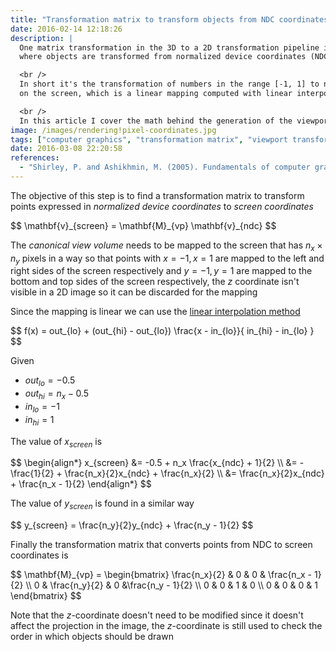 ```yaml
---
title: "Transformation matrix to transform objects from NDC coordinates to screen coordinates (viewport tranform)"
date: 2016-02-14 12:18:26
description: |
  One matrix transformation in the 3D to a 2D transformation pipeline is the viewport transform
  where objects are transformed from normalized device coordinates (NDC) to screen coordinates (SC).

  <br />
  In short it's the transformation of numbers in the range [-1, 1] to numbers corresponding to pixels
  on the screen, which is a linear mapping computed with linear interpolation.

  <br />
  In this article I cover the math behind the generation of the viewport transformation matrix.
image: /images/rendering!pixel-coordinates.jpg
tags: ["computer graphics", "transformation matrix", "viewport transform", "3d", "2d"]
date: 2016-03-08 22:20:58
references:
  - "Shirley, P. and Ashikhmin, M. (2005). Fundamentals of computer graphics. Wellesley, Mass.: AK Peters."
---
```


The objective of this step is to find a transformation matrix to transform points expressed in *normalized device coordinates* to *screen coordinates*

<div>$$
\mathbf{v}_{screen} = \mathbf{M}_{vp} \mathbf{v}_{ndc}
$$</div>

The  *canonical view volume* needs to be mapped to the screen that has $n_x \times n_y$ pixels in a way so that points with $x = -1, x = 1$ are mapped to the left and right sides of the screen respectively and $y = -1, y = 1$ are mapped to the bottom and top sides of the screen respectively, the $z$ coordinate isn't visible in a 2D image so it can be discarded for the mapping

Since the mapping is linear we can use the [linear interpolation method](https://www.wikiwand.com/en/Linear_interpolation)

<div>$$
f(x) = out_{lo} + (out_{hi} - out_{lo}) \frac{x - in_{lo}}{ in_{hi} - in_{lo} }
$$</div>

Given

- $out_{lo} = -0.5$
- $out_{hi} = n_x - 0.5$
- $in_{lo} = -1$
- $in_{hi} = 1$

The value of $x_{screen}$ is

<div>$$
\begin{align*}
x_{screen} &= -0.5 + n_x \frac{x_{ndc} + 1}{2} \\
&= -\frac{1}{2} + \frac{n_x}{2}x_{ndc} + \frac{n_x}{2} \\
&= \frac{n_x}{2}x_{ndc} + \frac{n_x - 1}{2}
\end{align*}
$$</div>

The value of $y_{screen}$ is found in a similar way

<div>$$
y_{screen} = \frac{n_y}{2}y_{ndc} + \frac{n_y - 1}{2}
$$</div>

Finally the transformation matrix that converts points from NDC to screen coordinates is

<div>$$
\mathbf{M}_{vp} = \begin{bmatrix}
\frac{n_x}{2} & 0 & 0 & \frac{n_x - 1}{2} \\
0 & \frac{n_y}{2} & 0 &\frac{n_y - 1}{2} \\
0 & 0 & 1 & 0 \\
0 & 0 & 0 & 1
\end{bmatrix}
$$</div>

Note that the $z$-coordinate doesn't need to be modified since it doesn't affect the projection in the image, the $z$-coordinate is still used to check the order in which objects should be drawn

